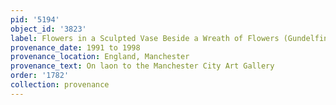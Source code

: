 ```yaml
---
pid: '5194'
object_id: '3823'
label: Flowers in a Sculpted Vase Beside a Wreath of Flowers (Gundelfingen)
provenance_date: 1991 to 1998
provenance_location: England, Manchester
provenance_text: On laon to the Manchester City Art Gallery
order: '1782'
collection: provenance
---
```

